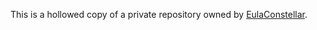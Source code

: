 This is a hollowed copy of a private repository owned by [EulaConstellar](https://github.com/EulaConstellar).
